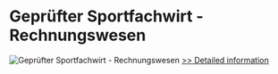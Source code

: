 # Geprüfter Sportfachwirt - Rechnungswesen
![Geprüfter Sportfachwirt - Rechnungswesen](https://mycommerce.akamaized.net/api/pimages/P300583370/BIG/300583370.JPG)
[>> Detailed information](https://secure.shareit.com/shareit/product.html?productid=300583370&affiliateid=200057808)